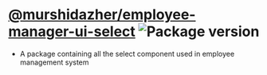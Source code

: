 # [@murshidazher/employee-manager-ui-select](https://github.com/murshidazher/employee-manager-ui/tree/main/packages/select) ![Package version](https://img.shields.io/github/package-json/v/murshidazher/employee-manager-ui?filename=packages%2Fselect%2Fpackage.json\&label=%20\&color=0080FF)

- A package containing all the select component used in employee management system
